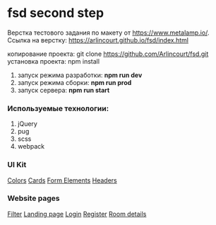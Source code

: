 # fsd second step 
Верстка тестового задания по макету от https://www.metalamp.io/. Ссылка на верстку: https://arlincourt.github.io/fsd/index.html

копирование проекта: git clone https://github.com/Arlincourt/fsd.git
установка проекта: npm install
1. запуск режима разработки: **npm run dev**
2. запуск режима сборки: **npm run prod**
3. запуск сервера: **npm run start**

### Используемые технологии:
1. jQuery
2. pug
3. scss
4. webpack

### UI Kit

[Colors](https://arlincourt.github.io/fsd/colors.html)
[Cards](https://arlincourt.github.io/fsd/cards.html)
[Form Elements](https://arlincourt.github.io/fsd/form-elements.html)
[Headers](https://arlincourt.github.io/fsd/headers.html)

### Website pages

[Filter](https://arlincourt.github.io/fsd/filter.html)
[Landing page](https://arlincourt.github.io/fsd/landing-page.html)
[Login](https://arlincourt.github.io/fsd/login.html)
[Register](https://arlincourt.github.io/fsd/register.html)
[Room details](https://arlincourt.github.io/fsd/room-details.html)